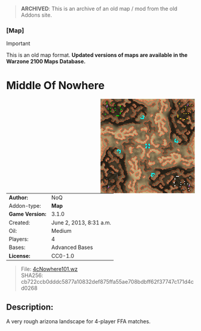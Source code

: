 > **ARCHIVED**: This is an archive of an old map / mod from the old Addons site.

### [Map]

> [!IMPORTANT]
> This is an old map format. **Updated versions of maps are available in the Warzone 2100 Maps Database.**

# Middle Of Nowhere

<img src="./preview.jpg" align="right" />

| | |
| - | - |
| __Author:__ | NoQ |
| Addon-type: | __Map__ |
| __Game Version:__ | 3.1.0 |
| Created: | June 2, 2013, 8:31 a.m. |
| Oil: | Medium |
| Players: | 4 |
| Bases: | Advanced Bases |
| __License:__ | CC0-1.0 |

> File: [4cNowhere101.wz](https://github.com/Warzone2100/old-addons-site/raw/main/assets/206/4cNowhere101.wz)  
> SHA256: cb722ccb0dddc5877a10832def875ffa55ae708bdbff62f37747c171d4cd0268

## Description:

A very rough arizona landscape for 4-player FFA matches. 


